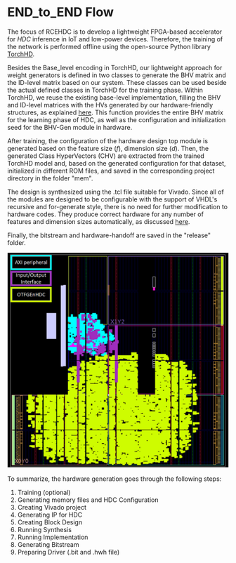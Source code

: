 END_to_END Flow
======


The focus of RCEHDC is to develop a lightweight FPGA-based accelerator for _HDC_ inference in IoT and low-power devices. Therefore, the training of the network is performed offline using the open-source Python library [TorchHD](https://github.com/torchhd). 

Besides the Base_level encoding in TorchHD, our lightweight approach for weight generators is defined in two classes to generate the BHV matrix and the ID-level matrix based on our system. These classes can be used beside the actual defined classes in TorchHD for the training phase. Within TorchHD, we reuse the existing base-level implementation, filling the BHV and ID-level matrices with the HVs generated by our hardware-friendly structures, as explained [here](./_encoding.md). This function provides the entire BHV matrix for the learning phase of HDC, as well as the configuration and initialization seed for the BHV-Gen module in hardware.

After training, the configuration of the hardware design top module is generated based on the feature size (_f_), dimension size (_d_). Then, the generated Class HyperVectors (CHV) are extracted from the trained TorchHD model and, based on the generated configuration for that dataset, initialized in different ROM files, and saved in the corresponding project directory in the folder "mem".

The design is synthesized using the .tcl file suitable for Vivado. Since all of the modules are designed to be configurable with the support of VHDL's recursive and for-generate style, there is no need for further modification to hardware codes. They produce correct hardware for any number of features and dimension sizes automatically, as discussed [here](./hardware_desc.md).

Finally, the bitstream and hardware-handoff are saved in the "release" folder.

![blockdesign](../figures/layout.png)

To summarize, the hardware generation goes through the following steps:
1. Training (optional)
2. Generating memory files and HDC Configuration
3. Creating Vivado project
4. Generating IP for HDC
5. Creating Block Design
6. Running Synthesis
7. Running Implementation
8. Generating Bitstream
9. Preparing Driver (.bit and .hwh file)
